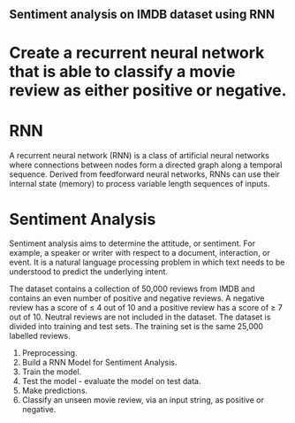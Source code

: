 ## Sentiment analysis on IMDB dataset using RNN

# Create a recurrent neural network that is able to classify a movie review as either positive or negative.

# RNN
A recurrent neural network (RNN) is a class of artificial neural networks where connections between nodes form a directed graph along a temporal sequence. Derived from feedforward neural networks, RNNs can use their internal state (memory) to process variable length sequences of inputs.

# Sentiment Analysis

Sentiment analysis aims to determine the attitude, or sentiment. For example, a speaker or writer with respect to a document, interaction, or event. It is a natural language processing problem in which text needs to be understood to predict the underlying intent.

The dataset contains a collection of 50,000 reviews from IMDB and contains an even number of positive and negative reviews. A negative review has a score of ≤ 4 out of 10 and a positive review has a score of ≥ 7 out of 10. Neutral reviews are not included in the dataset.
The dataset is divided into training and test sets. The training set is the same 25,000 labelled reviews.

1. Preprocessing.
2. Build a RNN Model for Sentiment Analysis.
3. Train the model. 
4. Test the model - evaluate the model on test data.
5. Make predictions.
6. Classify an unseen movie review, via an input string, as positive or negative.
